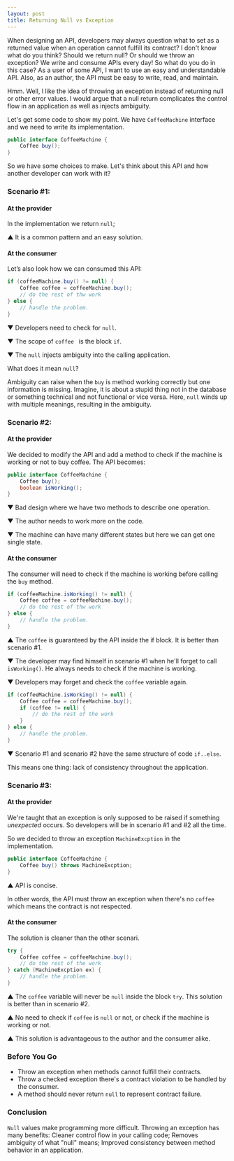 ```yaml
---
layout: post
title: Returning Null vs Exception
---
```


When designing an API, developers may always question what to set as a returned value when an operation cannot fulfill its contract? I don't know what do you think? Should we return null? Or should we throw an exception? We write and consume APIs every day! So what do you do in this case? As a user of some API, I want to use an easy and understandable API. Also, as an author, the API must be easy to write, read, and maintain.

Hmm. Well, I like the idea of throwing an exception instead of returning null or other error values. I would argue that a null return complicates the control flow in an application as well as injects ambiguity. 

Let's get some code to show my point. We have `CoffeeMachine` interface and we need to write its implementation. 

```java
public interface CoffeeMachine {
    Coffee buy();
}
```

So we have some choices to make. Let's think about this API and how another developer can work with it? 

### Scenario #1: 

#### At the provider

In the implementation we return `null`;

▲ It is a common pattern and an easy solution. 

#### At the consumer

Let’s also look how we can consumed this API:

```java 
if (coffeeMachine.buy() != null) {
    Coffee coffee = coffeeMachine.buy();
    // do the rest of thw work
} else {
    // handle the problem.
}
```

▼ Developers need to check for `null`. 

▼ The scope of `coffee ` is the block `if`. 

▼ The `null` injects ambiguity into the calling application. 

What does it mean `null`?

Ambiguity can raise when the `buy` is method working correctly but one information is missing. Imagine, it is about a stupid thing not in the database or something technical and not functional or vice versa. Here, `null` winds up with multiple meanings, resulting in the ambiguity. 

### Scenario #2: 

#### At the provider

We decided to modify the API and add a method to check if the machine is working or not to buy coffee. The API becomes:


```java
public interface CoffeeMachine {
    Coffee buy();
    boolean isWorking();
}
```

▼ Bad design where we have two methods to describe one operation.

▼ The author needs to work more on the code.

▼ The machine can have many different states but here we can get one single state.

#### At the consumer

The consumer will need to check if the machine is working before calling the `buy` method. 

```java 
if (coffeeMachine.isWorking() != null) {
    Coffee coffee = coffeeMachine.buy();
    // do the rest of thw work
} else {
    // handle the problem.
}
```

▲ The `coffee` is guaranteed by the API inside the if block. It is better than scenario #1.

▼ The developer may find himself in scenario #1 when he'll forget to call `isWorking()`. He always needs to check if the machine is working.

▼ Developers may forget and check the `coffee` variable again.

```java 
if (coffeeMachine.isWorking() != null) {
    Coffee coffee = coffeeMachine.buy();
    if (coffee != null) {
    	// do the rest of the work
    }
} else {
    // handle the problem.
}
```

▼ Scenario #1 and scenario #2 have the same structure of code `if..else`.

This means one thing: lack of consistency throughout the application.

### Scenario #3: 

#### At the provider

We're taught that an exception is only supposed to be raised if something *unexpected* occurs. So developers will be in scenario #1 and #2 all the time.

So we decided to throw an exception `MachineExcption` in the implementation.

```java
public interface CoffeeMachine {
    Coffee buy() throws MachineExcption;
}
```

▲ API is concise.

In other words, the API must throw an exception when there's no `coffee` which means the contract is not respected. 

#### At the consumer

The solution is cleaner than the other scenari.

```java 
try {
    Coffee coffee = coffeeMachine.buy();
    // do the rest of the work
} catch (MachineExcption ex) {
    // handle the problem.
}
```

▲ The `coffee` variable will never be `null` inside the block `try`. This solution is better than in scenario #2.

 ▲ No need to check if `coffee` is `null` or not, or check if the machine is working or not.

▲ This solution is advantageous to the author and the consumer alike.

### Before You Go

- Throw an exception when methods cannot fulfill their contracts.
- Throw a checked exception there's a contract violation to be handled by the consumer.
- A method should never return `null` to represent contract failure.

### Conclusion

`Null` values make programming more difficult. Throwing an exception has many benefits: Cleaner control flow in your calling code; Removes ambiguity of what "null" means; Improved consistency between method behavior in an application.